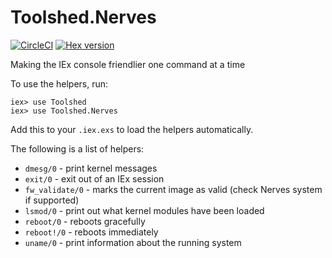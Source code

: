 # Toolshed.Nerves

[![CircleCI](https://circleci.com/gh/elixir-toolshed/toolshed_nerves.svg?style=svg)](https://circleci.com/gh/elixir-toolshed/toolshed_nerves)
[![Hex version](https://img.shields.io/hexpm/v/toolshed_nerves.svg "Hex version")](https://hex.pm/packages/toolshed_nerves)

<!-- README START -->

Making the IEx console friendlier one command at a time

To use the helpers, run:

    iex> use Toolshed
    iex> use Toolshed.Nerves

Add this to your `.iex.exs` to load the helpers automatically.

The following is a list of helpers:

* `dmesg/0`        - print kernel messages
* `exit/0`         - exit out of an IEx session
* `fw_validate/0`  - marks the current image as valid (check Nerves system if supported)
* `lsmod/0`        - print out what kernel modules have been loaded
* `reboot/0`       - reboots gracefully
* `reboot!/0`      - reboots immediately
* `uname/0`        - print information about the running system

<!-- README END -->
